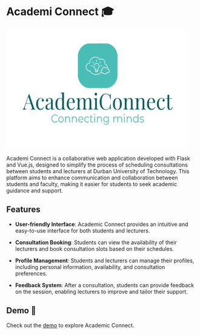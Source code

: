 # Academi Connect 🎓

[![Academi Connect Logo](static/images/logo.jpg)](https://academicconnect.azurewebsites.net/)

Academi Connect is a collaborative web application developed with Flask and Vue.js, designed to simplify the process of scheduling consultations between students and lecturers at Durban University of Technology. This platform aims to enhance communication and collaboration between students and faculty, making it easier for students to seek academic guidance and support.

## Features

- **User-friendly Interface**: Academic Connect provides an intuitive and easy-to-use interface for both students and lecturers.

- **Consultation Booking**: Students can view the availability of their lecturers and book consultation slots based on their schedules.

- **Profile Management**: Students and lecturers can manage their profiles, including personal information, availability, and consultation preferences.

- **Feedback System**: After a consultation, students can provide feedback on the session, enabling lecturers to improve and tailor their support.

## Demo 🚀

Check out the [demo](https://academicconnect.azurewebsites.net/) to explore Academic Connect.



